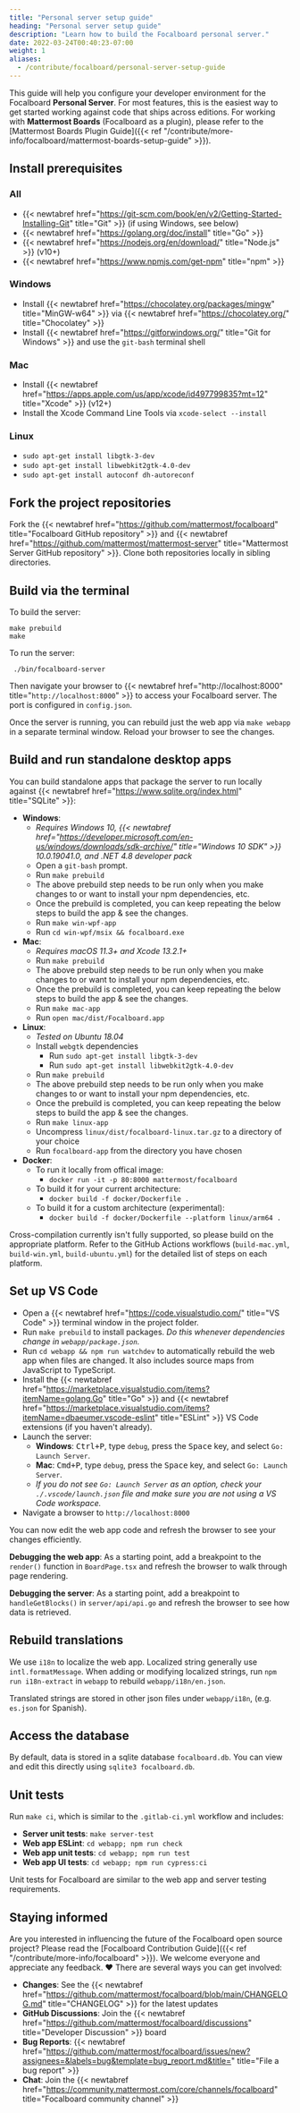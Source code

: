 ```yaml
---
title: "Personal server setup guide"
heading: "Personal server setup guide"
description: "Learn how to build the Focalboard personal server."
date: 2022-03-24T00:40:23-07:00
weight: 1
aliases:
  - /contribute/focalboard/personal-server-setup-guide
---
```


This guide will help you configure your developer environment for the Focalboard **Personal Server**. For most features, this is the easiest way to get started working against code that ships across editions. For working with **Mattermost Boards** (Focalboard as a plugin), please refer to the [Mattermost Boards Plugin Guide]({{< ref "/contribute/more-info/focalboard/mattermost-boards-setup-guide" >}}).

## Install prerequisites
### All
* {{< newtabref href="https://git-scm.com/book/en/v2/Getting-Started-Installing-Git" title="Git" >}} (if using Windows, see below)
* {{< newtabref href="https://golang.org/doc/install" title="Go" >}}
* {{< newtabref href="https://nodejs.org/en/download/" title="Node.js" >}} (v10+)
* {{< newtabref href="https://www.npmjs.com/get-npm" title="npm" >}}

### Windows
* Install {{< newtabref href="https://chocolatey.org/packages/mingw" title="MinGW-w64" >}} via {{< newtabref href="https://chocolatey.org/" title="Chocolatey" >}}
* Install {{< newtabref href="https://gitforwindows.org/" title="Git for Windows" >}} and use the `git-bash` terminal shell

### Mac
* Install {{< newtabref href="https://apps.apple.com/us/app/xcode/id497799835?mt=12" title="Xcode" >}} (v12+)
* Install the Xcode Command Line Tools via `xcode-select --install`

### Linux
* `sudo apt-get install libgtk-3-dev`
* `sudo apt-get install libwebkit2gtk-4.0-dev`
* `sudo apt-get install autoconf dh-autoreconf`

## Fork the project repositories

Fork the {{< newtabref href="https://github.com/mattermost/focalboard" title="Focalboard GitHub repository" >}} and {{< newtabref href="https://github.com/mattermost/mattermost-server" title="Mattermost Server GitHub repository" >}}. Clone both repositories locally in sibling directories.

## Build via the terminal

To build the server:

```
make prebuild
make
```

To run the server:

```
 ./bin/focalboard-server
```

Then navigate your browser to {{< newtabref href="http://localhost:8000" title="`http://localhost:8000`" >}} to access your Focalboard server. The port is configured in `config.json`.

Once the server is running, you can rebuild just the web app via `make webapp` in a separate terminal window. Reload your browser to see the changes.

## Build and run standalone desktop apps

You can build standalone apps that package the server to run locally against {{< newtabref href="https://www.sqlite.org/index.html" title="SQLite" >}}:

* **Windows**:
    * *Requires Windows 10, {{< newtabref href="https://developer.microsoft.com/en-us/windows/downloads/sdk-archive/" title="Windows 10 SDK" >}} 10.0.19041.0, and .NET 4.8 developer pack*
    * Open a `git-bash` prompt.
    * Run `make prebuild`
    * The above prebuild step needs to be run only when you make changes to or want to install your npm dependencies, etc.
    * Once the prebuild is completed, you can keep repeating the below steps to build the app & see the changes.
    * Run `make win-wpf-app`
    * Run `cd win-wpf/msix && focalboard.exe`
* **Mac**:
    * *Requires macOS 11.3+ and Xcode 13.2.1+*
    * Run `make prebuild`
    * The above prebuild step needs to be run only when you make changes to or want to install your npm dependencies, etc.
    * Once the prebuild is completed, you can keep repeating the below steps to build the app & see the changes.
    * Run `make mac-app`
    * Run `open mac/dist/Focalboard.app`
* **Linux**:
    * *Tested on Ubuntu 18.04*
    * Install `webgtk` dependencies
        * Run `sudo apt-get install libgtk-3-dev`
        * Run `sudo apt-get install libwebkit2gtk-4.0-dev`
    * Run `make prebuild`
    * The above prebuild step needs to be run only when you make changes to or want to install your npm dependencies, etc.
    * Once the prebuild is completed, you can keep repeating the below steps to build the app & see the changes.
    * Run `make linux-app`
    * Uncompress `linux/dist/focalboard-linux.tar.gz` to a directory of your choice
    * Run `focalboard-app` from the directory you have chosen
* **Docker**:
    * To run it locally from offical image:
        * `docker run -it -p 80:8000 mattermost/focalboard`
    * To build it for your current architecture:
        * `docker build -f docker/Dockerfile .`
    * To build it for a custom architecture (experimental):
        * `docker build -f docker/Dockerfile --platform linux/arm64 .`

Cross-compilation currently isn't fully supported, so please build on the appropriate platform. Refer to the GitHub Actions workflows (`build-mac.yml`, `build-win.yml`, `build-ubuntu.yml`) for the detailed list of steps on each platform.

## Set up VS Code

* Open a {{< newtabref href="https://code.visualstudio.com/" title="VS Code" >}} terminal window in the project folder.
* Run `make prebuild` to install packages. *Do this whenever dependencies change in `webapp/package.json`.*
* Run `cd webapp && npm run watchdev` to automatically rebuild the web app when files are changed. It also includes source maps from JavaScript to TypeScript.
* Install the {{< newtabref href="https://marketplace.visualstudio.com/items?itemName=golang.Go" title="Go" >}} and {{< newtabref href="https://marketplace.visualstudio.com/items?itemName=dbaeumer.vscode-eslint" title="ESLint" >}} VS Code extensions (if you haven't already).
* Launch the server:
    * **Windows**: <kbd><kbd>Ctrl</kbd>+<kbd>P</kbd></kbd>, type `debug`, press the <kbd>Space</kbd> key, and select `Go: Launch Server`.
    * **Mac**: <kbd><kbd>Cmd</kbd>+<kbd>P</kbd></kbd>, type `debug`, press the <kbd>Space</kbd> key, and select `Go: Launch Server`.
    * *If you do not see `Go: Launch Server` as an option, check your `./.vscode/launch.json` file and make sure you are not using a VS Code workspace.*
* Navigate a browser to `http://localhost:8000`

You can now edit the web app code and refresh the browser to see your changes efficiently.

**Debugging the web app**: As a starting point, add a breakpoint to the `render()` function in `BoardPage.tsx` and refresh the browser to walk through page rendering.

**Debugging the server**: As a starting point, add a breakpoint to `handleGetBlocks()` in `server/api/api.go` and refresh the browser to see how data is retrieved.

## Rebuild translations

We use `i18n` to localize the web app. Localized string generally use `intl.formatMessage`. When adding or modifying localized strings, run `npm run i18n-extract` in `webapp` to rebuild `webapp/i18n/en.json`.

Translated strings are stored in other json files under `webapp/i18n`, (e.g. `es.json` for Spanish).

## Access the database

By default, data is stored in a sqlite database `focalboard.db`. You can view and edit this directly using `sqlite3 focalboard.db`.

## Unit tests

Run `make ci`, which is similar to the `.gitlab-ci.yml` workflow and includes:

* **Server unit tests**: `make server-test`
* **Web app ESLint**: `cd webapp; npm run check`
* **Web app unit tests**: `cd webapp; npm run test`
* **Web app UI tests**: `cd webapp; npm run cypress:ci`

Unit tests for Focalboard are similar to the web app and server testing requirements.

## Staying informed

Are you interested in influencing the future of the Focalboard open source project? Please read the [Focalboard Contribution Guide]({{< ref "/contribute/more-info/focalboard" >}}). We welcome everyone and appreciate any feedback. ❤️ There are several ways you can get involved:

* **Changes**: See the {{< newtabref href="https://github.com/mattermost/focalboard/blob/main/CHANGELOG.md" title="CHANGELOG" >}} for the latest updates
* **GitHub Discussions**: Join the {{< newtabref href="https://github.com/mattermost/focalboard/discussions" title="Developer Discussion" >}} board
* **Bug Reports**: {{< newtabref href="https://github.com/mattermost/focalboard/issues/new?assignees=&labels=bug&template=bug_report.md&title=" title="File a bug report" >}}
* **Chat**: Join the {{< newtabref href="https://community.mattermost.com/core/channels/focalboard" title="Focalboard community channel" >}}
